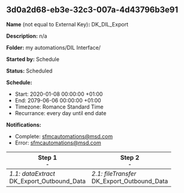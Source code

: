 ## 3d0a2d68-eb3e-32c3-007a-4d43796b3e91

**Name** (not equal to External Key)**:** DK_DIL_Export 

**Description:** n/a

**Folder:** my automations/DIL Interface/

**Started by:** Schedule

**Status:** Scheduled

**Schedule:**

* Start: 2020-01-08 00:00:00 +01:00
* End: 2079-06-06 00:00:00 +01:00
* Timezone: Romance Standard Time
* Recurrance: every day until end date

**Notifications:**

* Complete: sfmcautomations@msd.com
* Error: sfmcautomations@msd.com

| Step 1<br>_<small>-</small>_ | Step 2<br>_<small>-</small>_ |
| --- | --- |
| _1.1: dataExtract_<br>DK_Export_Outbound_Data | _2.1: fileTransfer_<br>DK_Export_Outbound_Data |
